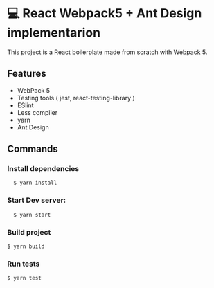 # :computer: React Webpack5 + Ant Design implementarion
This project is a React boilerplate made from scratch with Webpack 5.

## Features
- WebPack 5
- Testing tools ( jest, react-testing-library )
- ESlint
- Less compiler
- yarn
- Ant Design

## Commands
### Install dependencies
``` 
  $ yarn install 
```

### Start Dev server:
``` 
  $ yarn start 
```

### Build project
``` 
$ yarn build 
```

### Run tests
``` 
$ yarn test 
```

